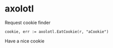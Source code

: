 # axolotl

Request cookie finder

```
cookie, err := axolotl.EatCookie(r, "aCookie")
```

Have a nice cookie
